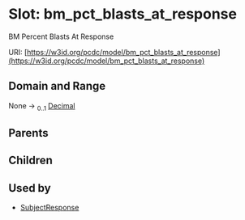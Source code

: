 
# Slot: bm_pct_blasts_at_response


BM Percent Blasts At Response

URI: [https://w3id.org/pcdc/model/bm_pct_blasts_at_response](https://w3id.org/pcdc/model/bm_pct_blasts_at_response)


## Domain and Range

None &#8594;  <sub>0..1</sub> [Decimal](types/Decimal.md)

## Parents


## Children


## Used by

 * [SubjectResponse](SubjectResponse.md)
